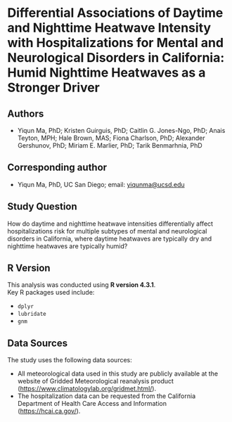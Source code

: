 # Differential Associations of Daytime and Nighttime Heatwave Intensity with Hospitalizations for Mental and Neurological Disorders in California: Humid Nighttime Heatwaves as a Stronger Driver

## Authors

- Yiqun Ma, PhD; Kristen Guirguis, PhD; Caitlin G. Jones-Ngo, PhD; Anais Teyton, MPH; Hale Brown, MAS; Fiona Charlson, PhD; Alexander Gershunov, PhD; Miriam E. Marlier, PhD; Tarik Benmarhnia, PhD

## Corresponding author

- Yiqun Ma, PhD, UC San Diego; email: yiqunma@ucsd.edu

## Study Question

How do daytime and nighttime heatwave intensities differentially affect hospitalizations risk for multiple subtypes of mental and neurological disorders in California, where daytime heatwaves are typically dry and nighttime heatwaves are typically humid?

## R Version

This analysis was conducted using **R version 4.3.1**.  
Key R packages used include:

- `dplyr`
- `lubridate`
- `gnm`

## Data Sources

The study uses the following data sources:

- All meteorological data used in this study are publicly available at the website of Gridded Meteorological reanalysis product (https://www.climatologylab.org/gridmet.html/).
- The hospitalization data can be requested from the California Department of Health Care Access and Information (https://hcai.ca.gov/).


